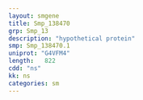 ```yaml
---
layout: smgene
title: Smp_138470
grp: Smp_13
description: "hypothetical protein"
smp: Smp_138470.1
uniprot: "G4VFM4"
length:   822
cdd: "ns"
kk: ns
categories: sm
---
```


